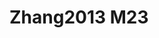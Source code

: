 # Zhang2013 M23
<a name="material" />
<script type="application/ld+json">

  {
    "@context": "https://schema.org/",
    "@type": "ChemicalSubstance",
    "http://purl.org/dc/terms/conformsTo":
      {
        "@type": "CreativeWork",
        "@id": "https://bioschemas.org/profiles/ChemicalSubstance/0.4-RELEASE/"
      },
    "@id": "https://egonw.github.io/nanowiki/nanowiki328.html#material",
    "name": "Zhang2013 M23",
    "sameAs: "http://127.0.0.1/mediawiki/index.php/Special:URIResolver/Zhang2013_M23"
  }
</script>

